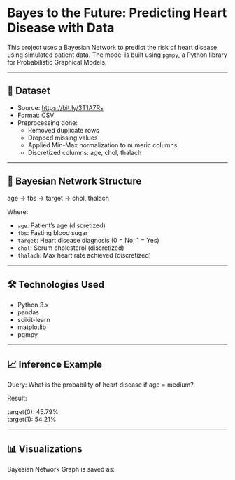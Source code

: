 # Bayes to the Future: Predicting Heart Disease with Data

This project uses a Bayesian Network to predict the risk of heart disease using simulated patient data. The model is built using `pgmpy`, a Python library for Probabilistic Graphical Models.

---

## 📁 Dataset

- Source: https://bit.ly/3T1A7Rs
- Format: CSV
- Preprocessing done:
  - Removed duplicate rows
  - Dropped missing values
  - Applied Min-Max normalization to numeric columns
  - Discretized columns: age, chol, thalach

---

## 🧠 Bayesian Network Structure

age → fbs → target → chol, thalach

Where:
- `age`: Patient’s age (discretized)
- `fbs`: Fasting blood sugar
- `target`: Heart disease diagnosis (0 = No, 1 = Yes)
- `chol`: Serum cholesterol (discretized)
- `thalach`: Max heart rate achieved (discretized)

---

## 🛠️ Technologies Used

- Python 3.x
- pandas
- scikit-learn
- matplotlib
- pgmpy

---

## 📈 Inference Example

Query: What is the probability of heart disease if age = medium?

Result:

target(0): 45.79%  
target(1): 54.21%

---

## 📊 Visualizations

Bayesian Network Graph is saved as:
